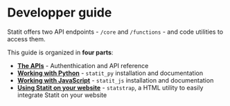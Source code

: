# Developper guide

Statit offers two API endpoints - `/core` and `/functions` -  and code utilities to access them.

This guide is organized in **four parts**:

- [**The APIs**](api.md) - Authenthication and API reference
- [**Working with Python**](py.md) - `statit_py` installation and documentation
- [**Working with JavaScript**](js.md) - `statit_js` installation and documentation
- [**Using Statit on your website**](html.md) - `statstrap`, a HTML utility to easily integrate Statit on your website
